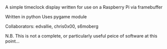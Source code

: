 A simple timeclock display written for use on a Raspberry Pi via framebuffer

Written in python
Uses pygame module

Collaborators: edvallie, chris0x00, s6moberg

N.B. This is not a complete, or particularly useful peice of software at this point...
